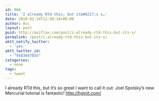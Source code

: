 ```yaml
---
id: 866
title: 'I already RTd this, but it&#8217;s s…'
date: 2010-02-24T12:58:14+00:00
author: Avi
layout: post
guid: http://aviflax.com/post/i-already-rtd-this-but-its-s/
permalink: /post/i-already-rtd-this-but-its-s/
aktt_notify_twitter:
  - 'yes'
aktt_twitter_id:
  - "9583647035"
categories:
  - none
tags:
  - tweet
---
```

I already RTd this, but it&#8217;s so great I want to call it out: Joel Spolsky&#8217;s new Mercurial tutorial is fantastic! <a href="http://hginit.com/" rel="nofollow">http://hginit.com/</a>